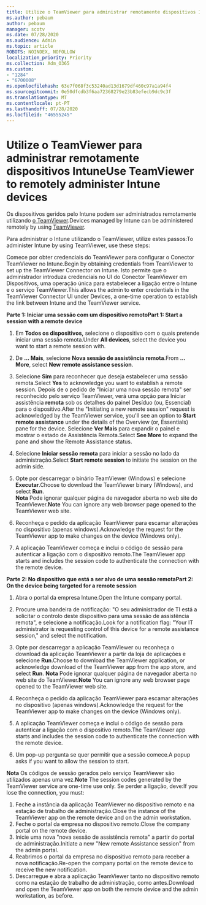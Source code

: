 ```yaml
---
title: Utilize o TeamViewer para administrar remotamente dispositivos Intune
ms.author: pebaum
author: pebaum
manager: scotv
ms.date: 07/28/2020
ms.audience: Admin
ms.topic: article
ROBOTS: NOINDEX, NOFOLLOW
localization_priority: Priority
ms.collection: Adm_O365
ms.custom:
- "1284"
- "6700008"
ms.openlocfilehash: 63e7f068f3c53240ad13d1679df460c97a1a94f4
ms.sourcegitcommit: 0e50dfcdb3f6aa72368279e23b83efecb9dc9c3f
ms.translationtype: MT
ms.contentlocale: pt-PT
ms.lasthandoff: 07/28/2020
ms.locfileid: "46555245"
---
```

# <a name="use-teamviewer-to-remotely-administer-intune-devices"></a><span data-ttu-id="52dfd-102">Utilize o TeamViewer para administrar remotamente dispositivos Intune</span><span class="sxs-lookup"><span data-stu-id="52dfd-102">Use TeamViewer to remotely administer Intune devices</span></span>

<span data-ttu-id="52dfd-103">Os dispositivos geridos pelo Intune podem ser administrados remotamente utilizando [o TeamViewer](https://www.teamviewer.com/).</span><span class="sxs-lookup"><span data-stu-id="52dfd-103">Devices managed by Intune can be administered remotely by using [TeamViewer](https://www.teamviewer.com/).</span></span>

<span data-ttu-id="52dfd-104">Para administrar o Intune utilizando o TeamViewer, utilize estes passos:</span><span class="sxs-lookup"><span data-stu-id="52dfd-104">To administer Intune by using TeamViewer, use these steps:</span></span> 

<span data-ttu-id="52dfd-105">Comece por obter credenciais do TeamViewer para configurar o Conector TeamViewer no Intune.</span><span class="sxs-lookup"><span data-stu-id="52dfd-105">Begin by obtaining credentials from TeamViewer to set up the TeamViewer Connector on Intune.</span></span> <span data-ttu-id="52dfd-106">Isto permite que o administrador introduza credenciais no UI do Conector TeamViewer em Dispositivos, uma operação única para estabelecer a ligação entre o Intune e o serviço TeamViewer.</span><span class="sxs-lookup"><span data-stu-id="52dfd-106">This allows the admin to enter credentials in the TeamViewer Connector UI under Devices, a one-time operation to establish the link between Intune and the TeamViewer service.</span></span>

<span data-ttu-id="52dfd-107">**Parte 1: Iniciar uma sessão com um dispositivo remoto**</span><span class="sxs-lookup"><span data-stu-id="52dfd-107">**Part 1: Start a session with a remote device**</span></span>

1. <span data-ttu-id="52dfd-108">Em **Todos os dispositivos,** selecione o dispositivo com o quais pretende iniciar uma sessão remota.</span><span class="sxs-lookup"><span data-stu-id="52dfd-108">Under **All devices**, select the device you want to start a remote session with.</span></span>
2. <span data-ttu-id="52dfd-109">De **... Mais**, selecione **Nova sessão de assistência remota**.</span><span class="sxs-lookup"><span data-stu-id="52dfd-109">From  **…More**, select **New remote assistance session**.</span></span>
3. <span data-ttu-id="52dfd-110">Selecione **Sim** para reconhecer que deseja estabelecer uma sessão remota.</span><span class="sxs-lookup"><span data-stu-id="52dfd-110">Select **Yes** to acknowledge you want to establish a remote session.</span></span>
    <span data-ttu-id="52dfd-111">Depois de o pedido de "Iniciar uma nova sessão remota" ser reconhecido pelo serviço TeamViewer, verá uma opção para Iniciar assistência **remota** sob os detalhes do painel Desíduo (ou, Essencial) para o dispositivo.</span><span class="sxs-lookup"><span data-stu-id="52dfd-111">After the "Initiating a new remote session" request is acknowledged by the TeamViewer service, you'll see an option to **Start remote assistance** under the details of the Overview (or, Essentials) pane for the device.</span></span> <span data-ttu-id="52dfd-112">Selecione **Ver Mais** para expandir o painel e mostrar o estado de Assistência Remota.</span><span class="sxs-lookup"><span data-stu-id="52dfd-112">Select **See More** to expand the pane and show the Remote Assistance status.</span></span>
4. <span data-ttu-id="52dfd-113">Selecione **Iniciar sessão remota** para iniciar a sessão no lado da administração.</span><span class="sxs-lookup"><span data-stu-id="52dfd-113">Select **Start remote session** to initiate the session on the admin side.</span></span>
5. <span data-ttu-id="52dfd-114">Opte por descarregar o binário TeamViewer (Windows) e selecione **Executar**.</span><span class="sxs-lookup"><span data-stu-id="52dfd-114">Choose to download the TeamViewer binary (Windows), and select **Run**.</span></span><br/>
    <span data-ttu-id="52dfd-115">**Nota** Pode ignorar qualquer página de navegador aberta no web site do TeamViewer.</span><span class="sxs-lookup"><span data-stu-id="52dfd-115">**Note** You can ignore any web browser page opened to the TeamViewer web site.</span></span>

6. <span data-ttu-id="52dfd-116">Reconheça o pedido da aplicação TeamViewer para escamar alterações no dispositivo (apenas windows).</span><span class="sxs-lookup"><span data-stu-id="52dfd-116">Acknowledge the request for the TeamViewer app to make changes on the device (Windows only).</span></span>
7. <span data-ttu-id="52dfd-117">A aplicação TeamViewer começa e inclui o código de sessão para autenticar a ligação com o dispositivo remoto.</span><span class="sxs-lookup"><span data-stu-id="52dfd-117">The TeamViewer app starts and includes the session code to authenticate the connection with the remote device.</span></span>

<span data-ttu-id="52dfd-118">**Parte 2: No dispositivo que está a ser alvo de uma sessão remota**</span><span class="sxs-lookup"><span data-stu-id="52dfd-118">**Part 2: On the device being targeted for a remote session**</span></span>

1. <span data-ttu-id="52dfd-119">Abra o portal da empresa Intune.</span><span class="sxs-lookup"><span data-stu-id="52dfd-119">Open the Intune company portal.</span></span>
2. <span data-ttu-id="52dfd-120">Procure uma bandeira de notificação: "O seu administrador de TI está a solicitar o controlo deste dispositivo para uma sessão de assistência remota", e selecione a notificação.</span><span class="sxs-lookup"><span data-stu-id="52dfd-120">Look for a notification flag: "Your IT administrator is requesting control of this device for a remote assistance session," and select the notification.</span></span>
3. <span data-ttu-id="52dfd-121">Opte por descarregar a aplicação TeamViewer ou reconheça o download da aplicação TeamViewer a partir da loja de aplicações e selecione **Run**.</span><span class="sxs-lookup"><span data-stu-id="52dfd-121">Choose to download the TeamViewer application, or acknowledge download of the TeamViewer app from the app store, and select **Run**.</span></span>
    <span data-ttu-id="52dfd-122">**Nota** Pode ignorar qualquer página de navegador aberta no web site do TeamViewer.</span><span class="sxs-lookup"><span data-stu-id="52dfd-122">**Note** You can ignore any web browser page opened to the TeamViewer web site.</span></span>

4. <span data-ttu-id="52dfd-123">Reconheça o pedido da aplicação TeamViewer para escamar alterações no dispositivo (apenas windows).</span><span class="sxs-lookup"><span data-stu-id="52dfd-123">Acknowledge the request for the TeamViewer app to make changes on the device (Windows only).</span></span>
5. <span data-ttu-id="52dfd-124">A aplicação TeamViewer começa e inclui o código de sessão para autenticar a ligação com o dispositivo remoto.</span><span class="sxs-lookup"><span data-stu-id="52dfd-124">The TeamViewer app starts and includes the session code to authenticate the connection with the remote device.</span></span>
6. <span data-ttu-id="52dfd-125">Um pop-up pergunta se quer permitir que a sessão comece.</span><span class="sxs-lookup"><span data-stu-id="52dfd-125">A popup asks if you want to allow the session to start.</span></span>

<span data-ttu-id="52dfd-126">**Nota** Os códigos de sessão gerados pelo serviço TeamViewer são utilizados apenas uma vez.</span><span class="sxs-lookup"><span data-stu-id="52dfd-126">**Note** The session codes generated by the TeamViewer service are one-time use only.</span></span> <span data-ttu-id="52dfd-127">Se perder a ligação, deve:</span><span class="sxs-lookup"><span data-stu-id="52dfd-127">If you lose the connection, you must:</span></span>

1. <span data-ttu-id="52dfd-128">Feche a instância da aplicação TeamViewer no dispositivo remoto e na estação de trabalho de administração.</span><span class="sxs-lookup"><span data-stu-id="52dfd-128">Close the instance of the TeamViewer app on the remote device and on the admin workstation.</span></span>
2. <span data-ttu-id="52dfd-129">Feche o portal da empresa no dispositivo remoto.</span><span class="sxs-lookup"><span data-stu-id="52dfd-129">Close the company portal on the remote device.</span></span>
3. <span data-ttu-id="52dfd-130">Inicie uma nova "nova sessão de assistência remota" a partir do portal de administração.</span><span class="sxs-lookup"><span data-stu-id="52dfd-130">Initiate a new "New remote Assistance session" from the admin portal.</span></span>
4. <span data-ttu-id="52dfd-131">Reabrimos o portal da empresa no dispositivo remoto para receber a nova notificação.</span><span class="sxs-lookup"><span data-stu-id="52dfd-131">Re-open the company portal on the remote device to receive the new notification.</span></span>
5. <span data-ttu-id="52dfd-132">Descarregue e abra a aplicação TeamViewer tanto no dispositivo remoto como na estação de trabalho de administração, como antes.</span><span class="sxs-lookup"><span data-stu-id="52dfd-132">Download and open the TeamViewer app on both the remote device and the admin workstation, as before.</span></span>